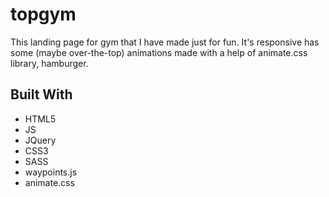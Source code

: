 # topgym

This landing page for gym that I have made just for fun.
It's responsive has some (maybe over-the-top) animations
made with a help of animate.css library, hamburger.



## Built With

+ HTML5
+ JS
+ JQuery
+ CSS3
+ SASS
+ waypoints.js
+ animate.css
